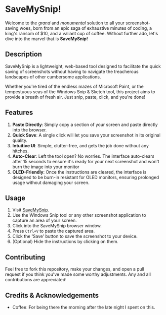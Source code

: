 # SaveMySnip!

Welcome to the *grand* and *monumental* solution to all your screenshot-saving woes, born from an epic saga of exhaustive minutes of coding, a king's ransom of $10, and a valiant cup of coffee. Without further ado, let's dive into the marvel that is **SaveMySnip!**

## Description

SaveMySnip is a lightweight, web-based tool designed to facilitate the quick saving of screenshots without having to navigate the treacherous landscapes of other cumbersome applications. 

Whether you're tired of the endless mazes of Microsoft Paint, or the tempestuous seas of the Windows Snip & Sketch tool, this project aims to provide a breath of fresh air. Just snip, paste, click, and you're done! 

## Features

1. **Paste Directly**: Simply copy a section of your screen and paste directly into the browser.
2. **Quick Save**: A single click will let you save your screenshot in its original quality.
3. **Intuitive UI**: Simple, clutter-free, and gets the job done without any hitches.
4. **Auto-Clear**: Left the tool open? No worries. The interface auto-clears after 15 seconds to ensure it's ready for your next screenshot and won't burn the image into your monitor
5. **OLED-Friendly**: Once the instructions are cleared, the interface is designed to be burn-in resistant for OLED monitors, ensuring prolonged usage without damaging your screen.

## Usage

1. Visit [SaveMySnip](https://savemysnip.com).
2. Use the Windows Snip tool or any other screenshot application to capture an area of your screen.
3. Click into the SaveMySnip browser window.
4. Press `Ctrl+V` to paste the captured area.
5. Click the 'Save' button to save the screenshot to your device.
6. (Optional) Hide the instructions by clicking on them.

## Contributing

Feel free to fork this repository, make your changes, and open a pull request if you think you've made some worthy adjustments. Any and all contributions are appreciated!

## Credits & Acknowledgements

- Coffee: For being there the morning after the late night I spent on this.